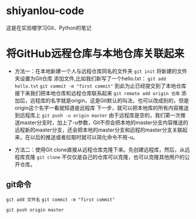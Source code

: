 # shiyanlou-code
这是在实验楼学习Git、Python的笔记
# 将GitHub远程仓库与本地仓库关联起来
* 方法一：在本地新建一个人与远程仓库同名的文件夹
`git init`
将新建的文件夹设置为Git仓库
添加文件,比如我们新写了一个hello.txt：
`git add hello.txt`
`git commit -m "first commit"`
到此为止已经提交到了本地仓库
接下来我们把本地仓库和远程仓库联系起来
`git remote add origin 仓库`
添加后，远程库的名字就是origin，这是Git默认的叫法，也可以改成别的，但是origin这个名字一看就知道是远程库
下一步，就可以把本地库的所有内容推送到远程库上
`git push -u origin master`
由于远程库是空的，我们第一次推送master分支时，加上了-u参数，Git不但会把本地的master分支内容推送的远程新的master分支，还会把本地的master分支和远程的master分支关联起来，在以后的推送或者拉取时就可以简化命令不用-u。


* 方法二：使用Git clone直接从远程仓库克隆下来。先创建远程库，然后，从远程库克隆
`git clone`
不仅仅是自己的仓库可以克隆，也可以克隆其他用户的公开仓库。
## git命令
`git add 文件名`
`git commit -m "first commit"`

`git push origin master`
